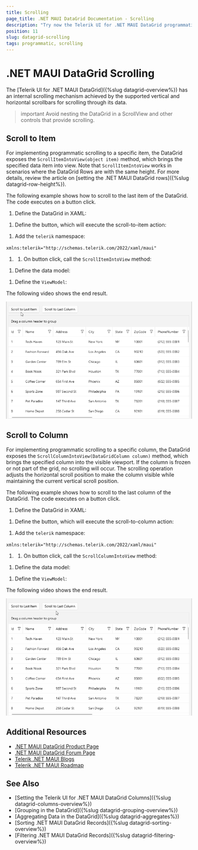 ```yaml
---
title: Scrolling
page_title: .NET MAUI DataGrid Documentation - Scrolling
description: "Try now the Telerik UI for .NET MAUI DataGrid programmatic scrolling with the ScrollItemIntoView method."
position: 11
slug: datagrid-scrolling
tags: programmatic, scrolling
---
```


# .NET MAUI DataGrid Scrolling

The [Telerik UI for .NET MAUI DataGrid]({%slug datagrid-overview%}) has an internal scrolling mechanism achieved by the supported vertical and horizontal scrollbars for scrolling through its data.

>important Avoid nesting the DataGrid in a ScrollView and other controls that provide scrolling.

## Scroll to Item

For implementing programmatic scrolling to a specific item, the DataGrid exposes the `ScrollItemIntoView(object item)` method, which brings the specified data item into view. Note that `ScrollItemIntoView` works in scenarios where the DataGrid Rows are with the same height. For more details, review the article on [setting the .NET MAUI DataGrid rows]({%slug datagrid-row-height%}).

The following example shows how to scroll to the last item of the DataGrid. The code executes on a button click.

1. Define the DataGrid in XAML:

<snippet id ='datagrid-scrolling'/>

1. Define the button, which will execute the scroll-to-item action:

<snippet id ='button-scrolling-to-item'/>

1. Add the `telerik` namespace:
 
`xmlns:telerik="http://schemas.telerik.com/2022/xaml/maui"`

1. 1. On button click, call the `ScrollItemIntoView` method:

<snippet id ='datagrid-scrolltoitem'/>

1. Define the data model:

<snippet id ='datagrid-scrolling-datamodel'/>

1. Define the `ViewModel`:

<snippet id ='datagrid-scrolling-viewmodel'/>

The following video shows the end result.

![.NET MAUI DataGrid Programmatic Scrolling to an Item](images/datagrid-scrollitemintoview.gif)

## Scroll to Column

For implementing programmatic scrolling to a specific column, the DataGrid exposes the `ScrollColumnIntoView(DataGridColumn column)` method, which brings the specified column into the visible viewport.
If the column is frozen or not part of the grid, no scrolling will occur. The scrolling operation adjusts the horizontal scroll position to make the column visible while maintaining the current vertical scroll position.

The following example shows how to scroll to the last column of the DataGrid. The code executes on a button click.

1. Define the DataGrid in XAML:

<snippet id ='datagrid-scrolling'/>

1. Define the button, which will execute the scroll-to-column action:

<snippet id ='button-scrolling-to-column'/>

1. Add the `telerik` namespace:
 
`xmlns:telerik="http://schemas.telerik.com/2022/xaml/maui"`

1. 1. On button click, call the `ScrollColumnIntoView` method:

<snippet id ='datagrid-scrolltocolumn'/>

1. Define the data model:

<snippet id ='datagrid-scrolling-datamodel'/>

1. Define the `ViewModel`:

<snippet id ='datagrid-scrolling-viewmodel'/>

The following video shows the end result.

![.NET MAUI DataGrid Programmatic Scrolling to a Column](images/datagrid-scrollcolumnintoview.gif)

## Additional Resources

- [.NET MAUI DataGrid Product Page](https://www.telerik.com/maui-ui/datagrid)
- [.NET MAUI DataGrid Forum Page](https://www.telerik.com/forums/maui?tagId=1801)
- [Telerik .NET MAUI Blogs](https://www.telerik.com/blogs/mobile-net-maui)
- [Telerik .NET MAUI Roadmap](https://www.telerik.com/support/whats-new/maui-ui/roadmap)

## See Also

- [Setting the Telerik UI for .NET MAUI DataGrid Columns]({%slug datagrid-columns-overview%})
- [Grouping in the DataGrid]({%slug datagrid-grouping-overview%})
- [Aggregating Data in the DataGrid]({%slug datagrid-aggregates%})
- [Sorting .NET MAUI DataGrid Records]({%slug datagrid-sorting-overview%})
- [Filtering .NET MAUI DataGrid Records]({%slug datagrid-filtering-overview%})
